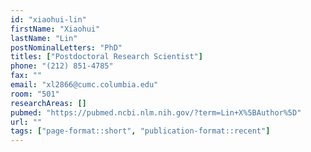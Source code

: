 ```yaml
---
id: "xiaohui-lin"
firstName: "Xiaohui"
lastName: "Lin"
postNominalLetters: "PhD"
titles: ["Postdoctoral Research Scientist"]
phone: "(212) 851-4785"
fax: ""
email: "xl2866@cumc.columbia.edu"
room: "501"
researchAreas: []
pubmed: "https://pubmed.ncbi.nlm.nih.gov/?term=Lin+X%5BAuthor%5D"
url: ""
tags: ["page-format::short", "publication-format::recent"]
---
```


